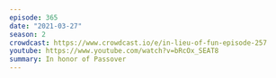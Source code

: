```yaml
---
episode: 365
date: "2021-03-27"
season: 2
crowdcast: https://www.crowdcast.io/e/in-lieu-of-fun-episode-257
youtube: https://www.youtube.com/watch?v=bRcOx_SEAT8
summary: In honor of Passover
---
```

